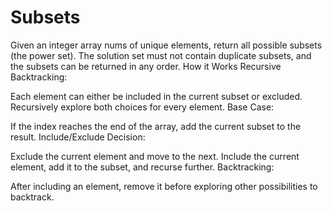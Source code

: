 # Subsets
Given an integer array nums of unique elements, return all possible subsets (the power set).  The solution set must not contain duplicate subsets, and the subsets can be returned in any order.
How it Works
Recursive Backtracking:

Each element can either be included in the current subset or excluded.
Recursively explore both choices for every element.
Base Case:

If the index reaches the end of the array, add the current subset to the result.
Include/Exclude Decision:

Exclude the current element and move to the next.
Include the current element, add it to the subset, and recurse further.
Backtracking:

After including an element, remove it before exploring other possibilities to backtrack.
